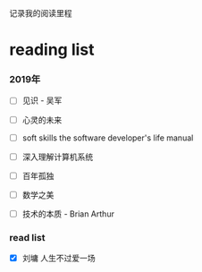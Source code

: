 记录我的阅读里程

# reading list

### 2019年

- [ ] 见识 - 吴军

- [ ] 心灵的未来    

- [ ] soft skills the software developer's life manual
 
- [ ] 深入理解计算机系统

- [ ] 百年孤独

- [ ] 数学之美

- [ ] 技术的本质 - Brian Arthur


### read list


- [x] 刘墉 人生不过爱一场
